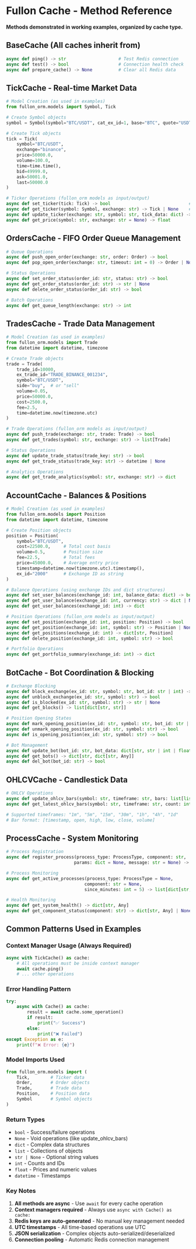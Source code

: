 # Fullon Cache - Method Reference

**Methods demonstrated in working examples, organized by cache type.**

## BaseCache (All caches inherit from)

```python
async def ping() -> str                    # Test Redis connection
async def test() -> bool                   # Connection health check  
async def prepare_cache() -> None          # Clear all Redis data
```

## TickCache - Real-time Market Data

```python
# Model Creation (as used in examples)
from fullon_orm.models import Symbol, Tick

# Create Symbol objects
symbol = Symbol(symbol="BTC/USDT", cat_ex_id=1, base="BTC", quote="USDT")

# Create Tick objects  
tick = Tick(
    symbol="BTC/USDT",
    exchange="binance", 
    price=50000.0,
    volume=100.0,
    time=time.time(),
    bid=49999.0,
    ask=50001.0,
    last=50000.0
)

# Ticker Operations (fullon_orm models as input/output)
async def set_ticker(tick: Tick) -> bool                              # Set ticker using Tick object only
async def get_ticker(symbol: Symbol, exchange: str) -> Tick | None    # Get ticker for symbol/exchange
async def update_ticker(exchange: str, symbol: str, tick_data: dict) -> bool
async def get_price(symbol: str, exchange: str = None) -> float
```

## OrdersCache - FIFO Order Queue Management

```python
# Queue Operations
async def push_open_order(exchange: str, order: Order) -> bool
async def pop_open_order(exchange: str, timeout: int = 0) -> Order | None

# Status Operations
async def set_order_status(order_id: str, status: str) -> bool
async def get_order_status(order_id: str) -> str | None
async def delete_order_status(order_id: str) -> bool

# Batch Operations
async def get_queue_length(exchange: str) -> int
```

## TradesCache - Trade Data Management

```python
# Model Creation (as used in examples)
from fullon_orm.models import Trade
from datetime import datetime, timezone

# Create Trade objects
trade = Trade(
    trade_id=10000,
    ex_trade_id="TRADE_BINANCE_001234",
    symbol="BTC/USDT",
    side="buy",  # or "sell"
    volume=0.05,
    price=50000.0,
    cost=2500.0,
    fee=2.5,
    time=datetime.now(timezone.utc)
)

# Trade Operations (fullon_orm models as input/output)
async def push_trade(exchange: str, trade: Trade) -> bool
async def get_trades(symbol: str, exchange: str) -> list[Trade]

# Status Operations  
async def update_trade_status(trade_key: str) -> bool
async def get_trade_status(trade_key: str) -> datetime | None

# Analytics Operations
async def get_trade_analytics(symbol: str, exchange: str) -> dict
```

## AccountCache - Balances & Positions

```python
# Model Creation (as used in examples)
from fullon_orm.models import Position
from datetime import datetime, timezone

# Create Position objects
position = Position(
    symbol="BTC/USDT",
    cost=22500.0,     # Total cost basis
    volume=0.5,       # Position size
    fee=22.5,         # Total fees
    price=45000.0,    # Average entry price
    timestamp=datetime.now(timezone.utc).timestamp(),
    ex_id="2000"      # Exchange ID as string
)

# Balance Operations (using exchange IDs and dict structures)
async def set_user_balances(exchange_id: int, balance_data: dict) -> bool
async def get_user_balance(exchange_id: int, currency: str) -> dict | None
async def get_user_balances(exchange_id: int) -> dict

# Position Operations (fullon_orm models as input/output)
async def set_position(exchange_id: int, position: Position) -> bool  
async def get_position(exchange_id: int, symbol: str) -> Position | None
async def get_positions(exchange_id: int) -> dict[str, Position]
async def delete_position(exchange_id: int, symbol: str) -> bool

# Portfolio Operations
async def get_portfolio_summary(exchange_id: int) -> dict
```

## BotCache - Bot Coordination & Blocking

```python
# Exchange Blocking
async def block_exchange(ex_id: str, symbol: str, bot_id: str | int) -> bool
async def unblock_exchange(ex_id: str, symbol: str) -> bool
async def is_blocked(ex_id: str, symbol: str) -> str | None
async def get_blocks() -> list[dict[str, str]]

# Position Opening States
async def mark_opening_position(ex_id: str, symbol: str, bot_id: str | int) -> bool
async def unmark_opening_position(ex_id: str, symbol: str) -> bool  
async def is_opening_position(ex_id: str, symbol: str) -> bool

# Bot Management
async def update_bot(bot_id: str, bot_data: dict[str, str | int | float]) -> bool
async def get_bots() -> dict[str, dict[str, Any]]
async def del_bot(bot_id: str) -> bool
```

## OHLCVCache - Candlestick Data

```python
# OHLCV Operations
async def update_ohlcv_bars(symbol: str, timeframe: str, bars: list[list[float]]) -> None
async def get_latest_ohlcv_bars(symbol: str, timeframe: str, count: int) -> list[list[float]]

# Supported timeframes: "1m", "5m", "15m", "30m", "1h", "4h", "1d"
# Bar format: [timestamp, open, high, low, close, volume]
```

## ProcessCache - System Monitoring

```python
# Process Registration
async def register_process(process_type: ProcessType, component: str, 
                          params: dict = None, message: str = None) -> str

# Process Monitoring  
async def get_active_processes(process_type: ProcessType = None, 
                              component: str = None, 
                              since_minutes: int = 5) -> list[dict[str, Any]]

# Health Monitoring
async def get_system_health() -> dict[str, Any]
async def get_component_status(component: str) -> dict[str, Any] | None
```

## Common Patterns Used in Examples

### Context Manager Usage (Always Required)
```python
async with TickCache() as cache:
    # All operations must be inside context manager
    await cache.ping()
    # ... other operations
```

### Error Handling Pattern
```python
try:
    async with Cache() as cache:
        result = await cache.some_operation()
        if result:
            print("✅ Success")
        else:
            print("❌ Failed") 
except Exception as e:
    print(f"❌ Error: {e}")
```

### Model Imports Used
```python
from fullon_orm.models import (
    Tick,        # Ticker data
    Order,       # Order objects
    Trade,       # Trade data  
    Position,    # Position data
    Symbol       # Symbol objects
)
```

### Return Types
- `bool` - Success/failure operations
- `None` - Void operations (like update_ohlcv_bars)  
- `dict` - Complex data structures
- `list` - Collections of objects
- `str | None` - Optional string values
- `int` - Counts and IDs
- `float` - Prices and numeric values
- `datetime` - Timestamps

### Key Notes
1. **All methods are async** - Use `await` for every cache operation
2. **Context managers required** - Always use `async with Cache() as cache:`
3. **Redis keys are auto-generated** - No manual key management needed
4. **UTC timestamps** - All time-based operations use UTC
5. **JSON serialization** - Complex objects auto-serialized/deserialized
6. **Connection pooling** - Automatic Redis connection management